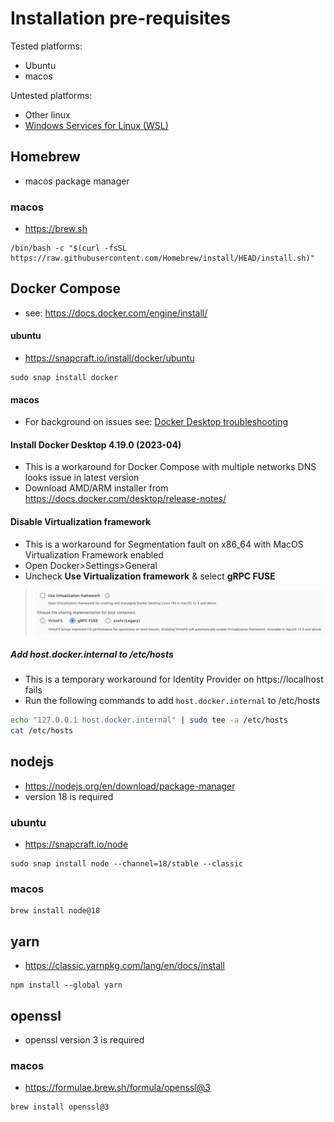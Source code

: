 # Installation pre-requisites

Tested platforms: 
- Ubuntu
- macos

Untested platforms: 
- Other linux
- [Windows Services for Linux (WSL)](https://learn.microsoft.com/en-us/windows/wsl/install)

## Homebrew 
- macos package manager

### macos
- https://brew.sh
```
/bin/bash -c "$(curl -fsSL https://raw.githubusercontent.com/Homebrew/install/HEAD/install.sh)"
```

## Docker Compose
- see: https://docs.docker.com/engine/install/

#### ubuntu
- https://snapcraft.io/install/docker/ubuntu
```
sudo snap install docker
```

#### macos
- For background on issues see: [Docker Desktop troubleshooting](../troubleshooting/docker-desktop.md)

#### Install Docker Desktop 4.19.0 (2023-04)
- This is a workaround for Docker Compose with multiple networks DNS looks issue in latest version 
- Download AMD/ARM installer from https://docs.docker.com/desktop/release-notes/

#### Disable Virtualization framework
- This is a workaround for Segmentation fault on x86_64 with MacOS Virtualization Framework enabled
- Open Docker>Settings>General
- Uncheck **Use Virtualization framework** & select **gRPC FUSE**
> ![Docker-Desktop-disable-Virtualization-framework](../images/docker/disable-Virtualization-framework.png)

##### Add host.docker.internal to /etc/hosts
- This is a temporary workaround for Identity Provider on https://localhost fails
- Run the following commands to add `host.docker.internal` to /etc/hosts
```bash
echo "127.0.0.1 host.docker.internal" | sudo tee -a /etc/hosts
cat /etc/hosts
```

## nodejs 
- https://nodejs.org/en/download/package-manager
- version 18 is required

### ubuntu
- https://snapcraft.io/node
```
sudo snap install node --channel=18/stable --classic 
```

### macos 
```
brew install node@18
```

## yarn
- https://classic.yarnpkg.com/lang/en/docs/install
```
npm install --global yarn
```

## openssl
- openssl version 3 is required
### macos
- https://formulae.brew.sh/formula/openssl@3
```
brew install openssl@3
```